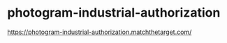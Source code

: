 # photogram-industrial-authorization

https://photogram-industrial-authorization.matchthetarget.com/
